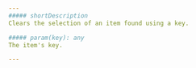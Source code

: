 ```yaml
---
##### shortDescription
Clears the selection of an item found using a key.

##### param(key): any
The item's key.

---
```

